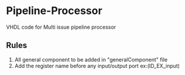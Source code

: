 # Pipeline-Processor
VHDL code for Multi issue pipeline processor
## Rules
1. All general component to be added in "generalComponent" file
2. Add the register name before any input/output port ex:(ID_EX_input)
